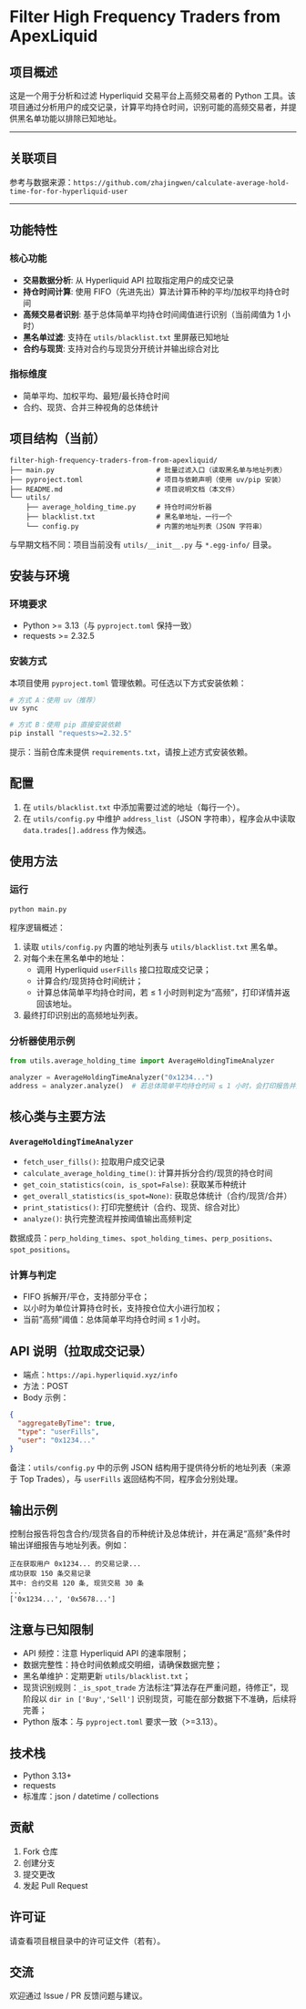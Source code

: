 # Filter High Frequency Traders from ApexLiquid

## 项目概述

这是一个用于分析和过滤 Hyperliquid 交易平台上高频交易者的 Python 工具。该项目通过分析用户的成交记录，计算平均持仓时间，识别可能的高频交易者，并提供黑名单功能以排除已知地址。

---

## 关联项目

参考与数据来源：`https://github.com/zhajingwen/calculate-average-hold-time-for-for-hyperliquid-user`

---

## 功能特性

### 核心功能
- **交易数据分析**: 从 Hyperliquid API 拉取指定用户的成交记录
- **持仓时间计算**: 使用 FIFO（先进先出）算法计算币种的平均/加权平均持仓时间
- **高频交易者识别**: 基于总体简单平均持仓时间阈值进行识别（当前阈值为 1 小时）
- **黑名单过滤**: 支持在 `utils/blacklist.txt` 里屏蔽已知地址
- **合约与现货**: 支持对合约与现货分开统计并输出综合对比

### 指标维度
- 简单平均、加权平均、最短/最长持仓时间
- 合约、现货、合并三种视角的总体统计

## 项目结构（当前）

```
filter-high-frequency-traders-from-from-apexliquid/
├── main.py                         # 批量过滤入口（读取黑名单与地址列表）
├── pyproject.toml                  # 项目与依赖声明（使用 uv/pip 安装）
├── README.md                       # 项目说明文档（本文件）
└── utils/
    ├── average_holding_time.py     # 持仓时间分析器
    ├── blacklist.txt               # 黑名单地址，一行一个
    └── config.py                   # 内置的地址列表（JSON 字符串）
```

与早期文档不同：项目当前没有 `utils/__init__.py` 与 `*.egg-info/` 目录。

## 安装与环境

### 环境要求
- Python >= 3.13（与 `pyproject.toml` 保持一致）
- requests >= 2.32.5

### 安装方式
本项目使用 `pyproject.toml` 管理依赖。可任选以下方式安装依赖：

```bash
# 方式 A：使用 uv（推荐）
uv sync

# 方式 B：使用 pip 直接安装依赖
pip install "requests>=2.32.5"
```

提示：当前仓库未提供 `requirements.txt`，请按上述方式安装依赖。

## 配置
1. 在 `utils/blacklist.txt` 中添加需要过滤的地址（每行一个）。
2. 在 `utils/config.py` 中维护 `address_list`（JSON 字符串），程序会从中读取 `data.trades[].address` 作为候选。

## 使用方法

### 运行
```bash
python main.py
```

程序逻辑概述：
1. 读取 `utils/config.py` 内置的地址列表与 `utils/blacklist.txt` 黑名单。
2. 对每个未在黑名单中的地址：
   - 调用 Hyperliquid `userFills` 接口拉取成交记录；
   - 计算合约/现货持仓时间统计；
   - 计算总体简单平均持仓时间，若 ≤ 1 小时则判定为“高频”，打印详情并返回该地址。
3. 最终打印识别出的高频地址列表。

### 分析器使用示例
```python
from utils.average_holding_time import AverageHoldingTimeAnalyzer

analyzer = AverageHoldingTimeAnalyzer("0x1234...")
address = analyzer.analyze()  # 若总体简单平均持仓时间 ≤ 1 小时，会打印报告并返回地址
```

## 核心类与主要方法

### `AverageHoldingTimeAnalyzer`
- `fetch_user_fills()`: 拉取用户成交记录
- `calculate_average_holding_time()`: 计算并拆分合约/现货的持仓时间
- `get_coin_statistics(coin, is_spot=False)`: 获取某币种统计
- `get_overall_statistics(is_spot=None)`: 获取总体统计（合约/现货/合并）
- `print_statistics()`: 打印完整统计（合约、现货、综合对比）
- `analyze()`: 执行完整流程并按阈值输出高频判定

数据成员：`perp_holding_times`、`spot_holding_times`、`perp_positions`、`spot_positions`。

### 计算与判定
- FIFO 拆解开/平仓，支持部分平仓；
- 以小时为单位计算持仓时长，支持按仓位大小进行加权；
- 当前“高频”阈值：总体简单平均持仓时间 ≤ 1 小时。

## API 说明（拉取成交记录）

- 端点：`https://api.hyperliquid.xyz/info`
- 方法：POST
- Body 示例：
```json
{
  "aggregateByTime": true,
  "type": "userFills",
  "user": "0x1234..."
}
```

备注：`utils/config.py` 中的示例 JSON 结构用于提供待分析的地址列表（来源于 Top Trades），与 `userFills` 返回结构不同，程序会分别处理。

## 输出示例

控制台报告将包含合约/现货各自的币种统计及总体统计，并在满足“高频”条件时输出详细报告与地址列表。例如：

```
正在获取用户 0x1234... 的交易记录...
成功获取 150 条交易记录
其中: 合约交易 120 条, 现货交易 30 条
...
['0x1234...', '0x5678...']
```

## 注意与已知限制
- API 频控：注意 Hyperliquid API 的速率限制；
- 数据完整性：持仓时间依赖成交明细，请确保数据完整；
- 黑名单维护：定期更新 `utils/blacklist.txt`；
- 现货识别规则：`_is_spot_trade` 方法标注“算法存在严重问题，待修正”，现阶段以 `dir in ['Buy','Sell']` 识别现货，可能在部分数据下不准确，后续将完善；
- Python 版本：与 `pyproject.toml` 要求一致（>=3.13）。

## 技术栈
- Python 3.13+
- requests
- 标准库：json / datetime / collections

## 贡献
1. Fork 仓库
2. 创建分支
3. 提交更改
4. 发起 Pull Request

## 许可证
请查看项目根目录中的许可证文件（若有）。

## 交流
欢迎通过 Issue / PR 反馈问题与建议。

